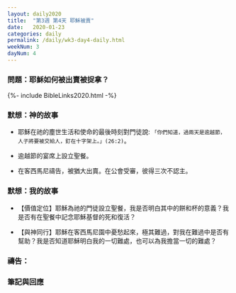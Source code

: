 ```yaml
---
layout: daily2020
title:  "第3週 第4天 耶穌被賣"
date:   2020-01-23
categories: daily
permalink: /daily/wk3-day4-daily.html
weekNum: 3
dayNum: 4
---
```


### 問題：耶穌如何被出賣被捉拿？

{%- include BibleLinks2020.html -%}

### 默想：神的故事 
+ 耶穌在祂的塵世生活和使命的最後時刻對門徒說: `「你們知道，過兩天是逾越節，人子將要被交給人，釘在十字架上。」(26:2)`。 

+ 逾越節的宴席上設立聖餐。 

+ 在客西馬尼禱告，被猶大出賣。在公會受審，彼得三次不認主。 

### 默想：我的故事 
+ 【價值定位】耶穌為祂的門徒設立聖餐，我是否明白其中的餅和杯的意義？我是否有在聖餐中記念耶穌基督的死和復活？ 

+ 【與神同行】耶穌在客西馬尼園中憂愁起來，極其難過，對我在難過中是否有幫助？我是否知道耶穌明白我的一切難處，也可以為我擔當一切的難處？

### 禱告：

### 筆記與回應
